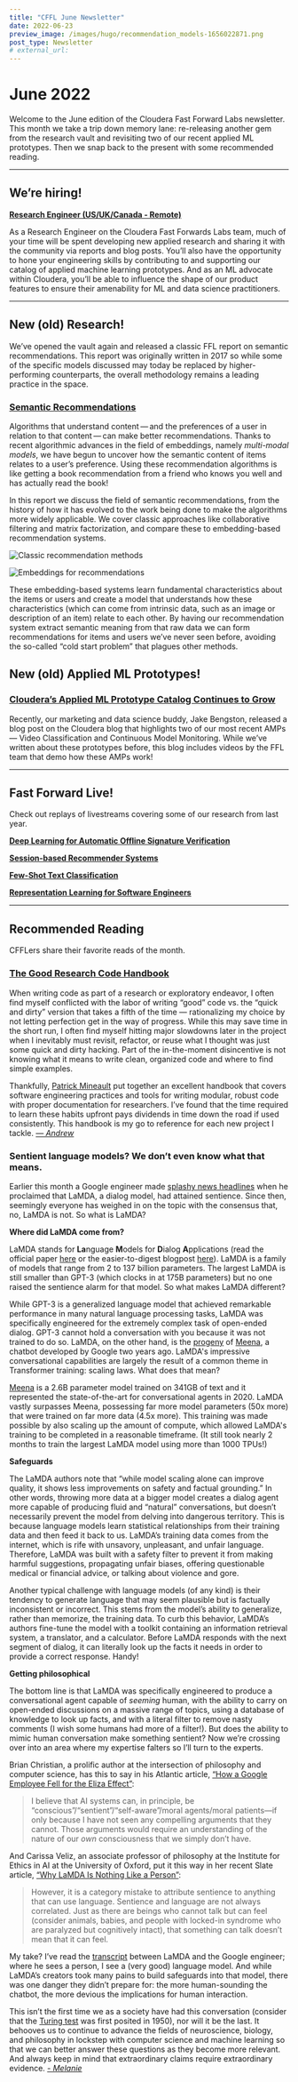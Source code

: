 ```yaml
---
title: "CFFL June Newsletter"
date: 2022-06-23
preview_image: /images/hugo/recommendation_models-1656022871.png
post_type: Newsletter
# external_url: 
---
```


# June 2022

Welcome to the June edition of the Cloudera Fast Forward Labs newsletter.  This month we take a trip down memory lane: re-releasing another gem from the research vault and revisiting two of our recent applied ML prototypes. Then we snap back to the present with some recommended reading. 

---

## We’re hiring!

**[Research Engineer (US/UK/Canada - Remote)](https://cloudera.wd5.myworkdayjobs.com/External_Career/job/US-California-Remote/Research-Engineer--US-UK-Canada---Remote-_220616-1)**

As a Research Engineer on the Cloudera Fast Forwards Labs team, much of your time will be spent developing new applied research and sharing it with the community via reports and blog posts. You’ll also have the opportunity to hone your engineering skills by contributing to and supporting our catalog of applied machine learning prototypes. And as an ML advocate within Cloudera, you’ll be able to influence the shape of our product features to ensure their amenability for ML and data science practitioners. 

---

## New (old) Research!

We’ve opened the vault again and released a classic FFL report on semantic recommendations. This report was originally written in 2017 so while some of the specific models discussed may today be replaced by higher-performing counterparts, the overall methodology remains a leading practice in the space. 

### [Semantic Recommendations](http://semantic-recommendations.fastforwardlabs.com/)

Algorithms that understand content — and the preferences of a user in relation to that content — can make better recommendations. Thanks to recent algorithmic advances in the field of embeddings, namely *multi-modal models*, we have begun to uncover how the semantic content of items relates to a user’s preference. Using these recommendation algorithms is like getting a book recommendation from a friend who knows you well and has actually read the book!

In this report we discuss the field of semantic recommendations, from the history of how it has evolved to the work being done to make the algorithms more widely applicable. We cover classic approaches like collaborative filtering and matrix factorization, and compare these to embedding-based recommendation systems. 

![Classic recommendation methods](/images/hugo/recommendation_models-1656022871.png)

![Embeddings for recommendations](/images/hugo/recommendations_embeddings-1656022880.png)

These embedding-based systems learn fundamental characteristics about the items or users and create a model that understands how these characteristics (which can come from intrinsic data, such as an image or description of an item) relate to each other. By having our recommendation system extract semantic meaning from that raw data we can form recommendations for items and users we’ve never seen before, avoiding the so-called “cold start problem” that plagues other methods.

## New (old) Applied ML Prototypes!

### **[Cloudera’s Applied ML Prototype Catalog Continues to Grow](https://blog.cloudera.com/clouderas-applied-ml-prototype-catalog-continues-to-grow/)**

Recently, our marketing and data science buddy, Jake Bengston, released a blog post on the Cloudera blog that highlights two of our most recent AMPs — Video Classification and Continuous Model Monitoring. While we’ve written about these prototypes before, this blog includes videos by the FFL team that demo how these AMPs work! 

---

## Fast Forward Live!

Check out replays of livestreams covering some of our research from last year.

[**Deep Learning for Automatic Offline Signature Verification**](https://youtu.be/7_MlFxyPYSg)

[**Session-based Recommender Systems**](https://www.youtube.com/watch?v=JoRx6udpnbI)

[**Few-Shot Text Classification**](https://youtu.be/oLFqTj5FcEA)

**[Representation Learning for Software Engineers](https://youtu.be/o4gQLVzIm5U)**

---

## Recommended Reading

CFFLers share their favorite reads of the month.

### [The Good Research Code Handbook](https://goodresearch.dev/index.html#)

When writing code as part of a research or exploratory endeavor, I often find myself conflicted with the labor of writing “good” code vs. the “quick and dirty” version that takes a fifth of the time — rationalizing my choice by not letting perfection get in the way of progress. While this may save time in the short run, I often find myself hitting major slowdowns later in the project when I inevitably must revisit, refactor, or reuse what I thought was just some quick and dirty hacking. Part of the in-the-moment disincentive is not knowing what it means to write clean, organized code and where to find simple examples.

Thankfully, [Patrick Mineault](https://twitter.com/patrickmineault) put together an excellent handbook that covers software engineering practices and tools for writing modular, robust code with proper documentation for researchers. I’ve found that the time required to learn these habits upfront pays dividends in time down the road if used consistently. This handbook is my go to reference for each new project I tackle. [*— Andrew*](https://twitter.com/andrewrreed)

### **Sentient language models? We don’t even know what that means.**

Earlier this month a Google engineer made [splashy news headlines](https://www.washingtonpost.com/technology/2022/06/11/google-ai-lamda-blake-lemoine/) when he proclaimed that LaMDA, a dialog model, had attained sentience. Since then, seemingly everyone has weighed in on the topic with the consensus that, no, LaMDA is not. So what is LaMDA?

**Where did LaMDA come from?** 

LaMDA stands for **La**nguage **M**odels for **D**ialog **A**pplications (read the official paper [here](https://arxiv.org/abs/2201.08239) or the easier-to-digest blogpost [here](https://ai.googleblog.com/2022/01/lamda-towards-safe-grounded-and-high.html)).  LaMDA is a family of models that range from 2 to 137 billion parameters. The largest LaMDA is still smaller than GPT-3 (which clocks in at 175B parameters) but no one raised the sentience alarm for that model. So what makes LaMDA different? 

While GPT-3 is a generalized language model that achieved remarkable performance in many natural language processing tasks, LaMDA was specifically engineered for the extremely complex task of open-ended dialog. GPT-3 cannot hold a conversation with you because it was not trained to do so.  LaMDA, on the other hand, is the [progeny](https://blog.google/technology/ai/lamda/) of [Meena](https://ai.googleblog.com/2020/01/towards-conversational-agent-that-can.html), a chatbot developed by Google two years ago. LaMDA's impressive conversational capabilities are largely the result of a common theme in Transformer training: scaling laws. What does that mean?

[Meena](https://arxiv.org/abs/2001.09977) is a 2.6B parameter model trained on 341GB of text and it represented the state-of-the-art for conversational agents in 2020.  LaMDA vastly surpasses Meena, possessing far more model parameters (50x more) that were trained on far more data (4.5x more). This training was made possible by also scaling up the amount of compute, which allowed LaMDA's training to be completed in a reasonable timeframe. (It still took nearly 2 months to train the largest LaMDA model using more than 1000 TPUs!) 

**Safeguards**

The LaMDA authors note that “while model scaling alone can improve quality, it shows less improvements on safety and factual grounding.” In other words, throwing more data at a bigger model creates a dialog agent more capable of producing fluid and “natural” conversations, but doesn’t necessarily prevent the model from delving into dangerous territory. This is because language models learn statistical relationships from their training data and then feed it back to us. LaMDA’s training data comes from the internet, which is rife with unsavory, unpleasant, and unfair language. Therefore, LaMDA was built with a safety filter to prevent it from making harmful suggestions, propagating unfair biases, offering questionable medical or financial advice, or talking about violence and gore.

Another typical challenge with language models (of any kind) is their tendency to generate language that may seem plausible but is factually inconsistent or incorrect. This stems from the model’s ability to generalize, rather than memorize, the training data. To curb this behavior, LaMDA’s authors fine-tune the model with a toolkit containing an information retrieval system, a translator, and a calculator. Before LaMDA responds with the next segment of dialog, it can literally look up the facts it needs in order to provide a correct response. Handy!

**Getting philosophical** 

The bottom line is that LaMDA was specifically engineered to produce a conversational agent capable of *seeming* human, with the ability to carry on open-ended discussions on a massive range of topics, using a database of knowledge to look up facts, and with a literal filter to remove nasty comments (I wish some humans had more of a filter!). But does the ability to mimic human conversation make something sentient? Now we’re crossing over into an area where my expertise falters so I’ll turn to the experts. 

 

Brian Christian, a prolific author at the intersection of philosophy and computer science, has this to say in his Atlantic article, [“How a Google Employee Fell for the Eliza Effect”](https://www.theatlantic.com/ideas/archive/2022/06/google-lamda-chatbot-sentient-ai/661322/): 

> I believe that AI systems can, in principle, be “conscious”/“sentient”/“self-aware”/moral agents/moral patients—if only because I have not seen any compelling arguments that they cannot. Those arguments would require an understanding of the nature of our *own*
consciousness that we simply don’t have.
> 

And Carissa Veliz, an associate professor of philosophy at the Institute for Ethics in AI at the University of Oxford, put it this way in her recent Slate article, [“Why LaMDA Is Nothing Like a Person”](https://slate.com/technology/2022/06/google-ai-sentience-lamda.html): 

> However, it is a category mistake to attribute sentience to anything that can use language. Sentience and language are not always correlated. Just as there are beings who cannot talk but can feel (consider animals, babies, and people with locked-in syndrome who are paralyzed but cognitively intact), that something can talk doesn’t mean that it can feel.
> 

My take? I’ve read the [transcript](https://cajundiscordian.medium.com/is-lamda-sentient-an-interview-ea64d916d917) between LaMDA and the Google engineer; where he sees a person, I see a (very good) language model.  And while LaMDA’s creators took many pains to build safeguards into that model, there was one danger they didn’t prepare for:  the more human-sounding the chatbot, the more devious the implications for human interaction. 

This isn’t the first time we as a society have had this conversation (consider that the [Turing test](https://en.wikipedia.org/wiki/Turing_test) was first posited in 1950), nor will it be the last. It behooves us to continue to advance the fields of neuroscience, biology, and philosophy in lockstep with computer science and machine learning so that we can better answer these questions as they become more relevant. And always keep in mind that extraordinary claims require extraordinary evidence.  *[- Melanie](https://www.linkedin.com/in/melanierbeck/)*